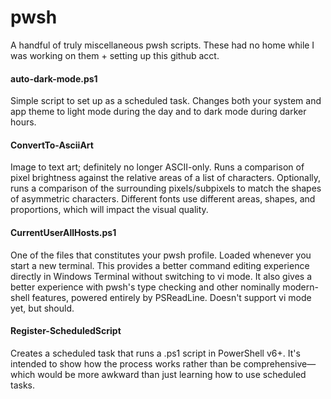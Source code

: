 # pwsh
A handful of truly miscellaneous pwsh scripts.
These had no home while I was working on them + setting up this github acct.

#### auto-dark-mode.ps1
Simple script to set up as a scheduled task.
Changes both your system and app theme to light mode during the day and to dark mode during darker hours.

#### ConvertTo-AsciiArt
Image to text art; definitely no longer ASCII-only.
Runs a comparison of pixel brightness against the relative areas of a list of characters.
Optionally, runs a comparison of the surrounding pixels/subpixels to match the shapes of asymmetric characters.
Different fonts use different areas, shapes, and proportions, which will impact the visual quality.

#### CurrentUserAllHosts.ps1
One of the files that constitutes your pwsh profile.
Loaded whenever you start a new terminal.
This provides a better command editing experience directly in Windows Terminal without switching to vi mode.
It also gives a better experience with pwsh's type checking and other nominally modern-shell features, powered entirely by PSReadLine.
Doesn't support vi mode yet, but should.

#### Register-ScheduledScript
Creates a scheduled task that runs a .ps1 script in PowerShell v6+.
It's intended to show how the process works rather than be comprehensive—which would be more awkward than just learning how to use scheduled tasks.
